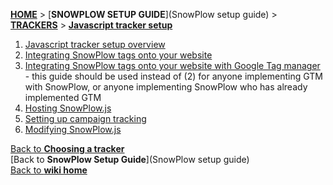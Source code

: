 [**HOME**](Home) > [**SNOWPLOW SETUP GUIDE**](SnowPlow setup guide) > [**TRACKERS**](choosing-a-tracker) > [**Javascript tracker setup**](javascript-tracker-setup)

1. [Javascript tracker setup overview](javascript-tracker-setup)
2. [Integrating SnowPlow tags onto your website](integrating-javascript-tags-onto-your-website)  
3. [Integrating SnowPlow tags onto your website with Google Tag manager](Integrating-javascript-tags-with-Google-Tag-Manager) - this guide should be used instead of (2) for anyone implementing GTM with SnowPlow, or anyone implementing SnowPlow who has already implemented GTM
3. [Hosting SnowPlow.js](self-hosting-snowplow-js)  
4. [Setting up campaign tracking](tracking-your-marketing-campaigns)  
5. [Modifying SnowPlow.js](modifying-snowplow-js)  

[Back to **Choosing a tracker**](choosing-a-tracker)  
[Back to **SnowPlow Setup Guide**](SnowPlow setup guide)  
[Back to **wiki home**](Home)  
